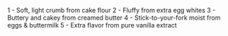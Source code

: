 1 - Soft, light crumb from cake flour
2 - Fluffy from extra egg whites
3 - Buttery and cakey from creamed butter
4 - Stick-to-your-fork moist from eggs & buttermilk
5 - Extra flavor from pure vanilla extract